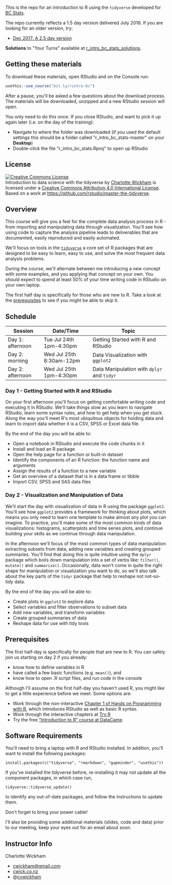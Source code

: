 
<!-- README.md is generated from README.Rmd. Please edit that file -->
This is the repo for an introduction to R using the `tidyverse` developed for [BC Stats](https://www2.gov.bc.ca/gov/content/data/about-data-management/bc-stats).

The repo currently reflects a 1.5 day version delivered July 2018. If you are looking for an older version, try:

-   [Dec 2017: A 2.5 day version](https://github.com/cwickham/r_intro_bc_stats/tree/v1.0)

**Solutions** to "Your Turns" available at [r\_intro\_bc\_stats\_solutions](https://github.com/cwickham/r_intro_bc_stats_solutions).

Getting these materials
-----------------------

To download these materials, open RStudio and on the Console run:

``` r
usethis::use_course("bit.ly/rintro-bc")
```

After a pause, you'll be asked a few questions about the download process. The materials will be downloaded, unzipped and a new RStudio session will open.

You only need to do this once. If you close RStudio, and want to pick it up again later (i.e. on the day of the training):

-   Navigate to where the folder was downloaded (if you used the default settings this should be a folder called "r\_intro\_bc\_stats-master" on your **Desktop**)
-   Double-click the file "r\_intro\_bc\_stats.Rproj" to open up RStudio

License
-------

<a rel="license" href="http://creativecommons.org/licenses/by/4.0/"><img alt="Creative Commons License" style="border-width:0" src="https://i.creativecommons.org/l/by/4.0/88x31.png" /></a><br /><span xmlns:dct="http://purl.org/dc/terms/" property="dct:title">Introduction to data science with the tidyverse</span> by <a xmlns:cc="http://creativecommons.org/ns#" href="https://github.com/cwickham/r_intro_bc_stats" property="cc:attributionName" rel="cc:attributionURL">Charlotte Wickham</a> is licensed under a <a rel="license" href="http://creativecommons.org/licenses/by/4.0/">Creative Commons Attribution 4.0 International License</a>. Based on a work at <a xmlns:dct="http://purl.org/dc/terms/" href="https://github.com/rstudio/master-the-tidyverse" rel="dct:source">https://github.com/rstudio/master-the-tidyverse</a>.

<!--html_preserve-->
<h2>
Overview
</h2>
<p>
This course will give you a feel for the complete data analysis process in R - from importing and manipulating data through visualization. You'll see how using code to capture the analysis pipeline leads to deliverables that are documented, easily reproduced and easily automated.
</p>
<p>
We'll focus on tools in the <a href="https://www.tidyverse.org/"><code>tidyverse</code></a> a core set of R packages that are designed to be easy to learn, easy to use, and solve the most frequent data analysis problems.
</p>
<p>
During the course, we'll alternate between me introducing a new concept with some examples, and you applying that concept on your own. You should expect to spend at least 50% of your time writing code in RStudio on your own laptop.
</p>
<p>
The first half day is specifically for those who are new to R. Take a look at the <a href="#prerequisites">prerequisites</a> to see if you might be able to skip it.
</p>
<h2>
Schedule
</h2>
<table>
<colgroup>
<col width="22%" />
<col width="30%" />
<col width="47%" />
</colgroup>
<thead>
<tr class="header">
<th>
Session
</th>
<th>
Date/Time
</th>
<th>
Topic
</th>
</tr>
</thead>
<tbody>
<tr class="odd">
<td>
Day 1: afternoon
</td>
<td>
Tue Jul 24th 1pm-4:30pm
</td>
<td>
Getting Started with R and RStudio
</td>
</tr>
<tr class="even">
<td>
Day 2: morning
</td>
<td>
Wed Jul 25th 8:30am-12pm
</td>
<td>
Data Visualization with <code>ggplot2</code>
</td>
</tr>
<tr class="odd">
<td>
Day 2: afternoon
</td>
<td>
Wed Jul 25th 1pm-4:30pm
</td>
<td>
Data Manipulation with <code>dplyr</code> and <code>tidyr</code>
</td>
</tr>
</tbody>
</table>
<h3>
Day 1 - Getting Started with R and RStudio
</h3>
<p>
On your first afternoon you'll focus on getting comfortable writing code and executing it in RStudio. We'll take things slow as you learn to navigate RStudio, learn some syntax rules, and how to get help when you get stuck. Along the way you'll meet R's most ubiquitous objects for holding data and learn to import data whether it is a CSV, SPSS or Excel data file.
</p>
<p>
By the end of the day you will be able to:
</p>
<ul>
<li>
Open a notebook in RStudio and execute the code chunks in it
</li>
<li>
Install and load an R package
</li>
<li>
Open the help page for a function or built-in dataset
</li>
<li>
Identify the components of an R function: the function name and arguments
</li>
<li>
Assign the results of a function to a new variable
</li>
<li>
Get an overview of a dataset that is in a data frame or tibble
</li>
<li>
Import CSV, SPSS and SAS data files
</li>
</ul>
<h3>
Day 2 - Visualization and Manipulation of Data
</h3>
<p>
We'll start the day with visualization of data in R using the package <code>ggplot2</code>. You'll see how <code>ggplot2</code> provides a framework for thinking about plots, which means you only need to learn one template to make almost any plot you can imagine. To practice, you'll make some of the most common kinds of data visualizations: histograms, scatterplots and time series plots, and continue building your skills as we continue through data manipulation.
</p>
<p>
In the afternoon we'll focus of the most common types of data manipulation: extracting subsets from data, adding new variables and creating grouped summaries. You'll find that doing this is quite intuitive using the <code>dplyr</code> package which boils down manipulation into a set of verbs like: <code>filter()</code>, <code>mutate()</code> and <code>summarise()</code>. Occasionally, data won't come in quite the right shape for manipulation or visualization you want to do, so we'll also talk about the key parts of the <code>tidyr</code> package that help to reshape not not-so-tidy data.
</p>
<p>
By the end of the day you will be able to:
</p>
<ul>
<li>
Create plots in <code>ggplot2</code> to explore data
</li>
<li>
Select variables and filter observations to subset data
</li>
<li>
Add new variables, and transform variables
</li>
<li>
Create grouped summaries of data
</li>
<li>
Reshape data for use with tidy tools
</li>
</ul>
<h2>
Prerequisites
</h2>
<p>
The first half-day is specifically for people that are new to R. You can safely join us starting on day 2 if you already:
</p>
<ul>
<li>
know how to define variables in R
</li>
<li>
have called a few basic functions (e.g. <code>mean()</code>), and
</li>
<li>
know how to open .R script files, and run code in the console
</li>
</ul>
<p>
Although I'll assume on the first half-day you haven't used R, you might like to get a little experience before we meet. Some options are:
</p>
<ul>
<li>
Work through the non-interactive <a href="https://www.safaribooksonline.com/library/view/hands-on-programming-with/9781449359089/ch01.html">Chapter 1 of Hands on Programming with R</a>, which introduces RStudio as well as basic R syntax.
</li>
<li>
Work through the interactive chapters at <a href="http://tryr.codeschool.com/">Try R</a>
</li>
<li>
Try the free <a href="https://www.datacamp.com/courses/free-introduction-to-r">“Introduction to R” course at DataCamp</a>
</li>
</ul>
<h2>
Software Requirements
</h2>
<p>
You'll need to bring a laptop with R and RStudio installed. In addition, you'll want to install the following packages:
</p>
<pre><code>install.packages(c(&quot;tidyverse&quot;, &quot;rmarkdown&quot;, &quot;gapminder&quot;, &quot;usethis&quot;))
</code></pre>
<p>
If you've installed the tidyverse before, re-installing it may not update all the component packages, in which case run,
</p>
<pre><code>tidyverse::tidyverse_update()
</code></pre>
<p>
to identify any out-of-date packages, and follow the instructions to update them.
</p>
<p>
Don't forget to bring your power cable!
</p>
<p>
I'll also be providing some additional materials (slides, code and data) prior to our meeting, keep your eyes out for an email about soon.
</p>
<h2>
Instructor Info
</h2>
<p>
Charlotte Wickham
</p>
<ul>
<li>
<a href="cwickham@gmail.com">cwickham@gmail.com</a>
</li>
<li>
<a href="http://www.cwick.co.nz">cwick.co.nz</a>
</li>
<li>
@<a href="http://www.twitter.com/cvwickham">cvwickham</a>
</li>
</ul>
<!--/html_preserve-->
